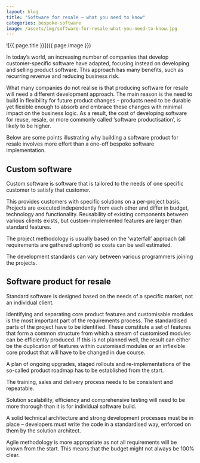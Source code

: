 ```yaml
---
layout: blog
title: "Software for resale – what you need to know"
categories: bespoke-software 
image: /assets/img/software-for-resale-what-you-need-to-know.jpg
---
```

![{{ page.title }}]({{ page.image }})


In today’s world, an increasing number of companies that develop customer-specific software have adapted, focusing instead on developing and selling product software. This approach has many benefits, such as recurring revenue and reducing business risk. 

What many companies do not realise is that producing software for resale will need a different development approach. The main reason is the need to build in flexibility for future product changes – products need to be durable yet flexible enough to absorb and embrace these changes with minimal impact on the business logic. As a result, the cost of developing software for reuse, resale, or more commonly called ‘software productisation’, is likely to be higher.

Below are some points illustrating why building a software product for resale involves more effort than a one-off bespoke software implementation.

## Custom software
Custom software is software that is tailored to the needs of one specific customer to satisfy that customer.

This provides customers with specific solutions on a per-project basis. Projects are executed independently from each other and differ in budget, technology and functionality. Reusability of existing components between various clients exists, but custom-implemented features are larger than standard features.

The project methodology is usually based on the ‘waterfall’ approach (all requirements are gathered upfront) so costs can be well estimated.

The development standards can vary between various programmers joining the projects.

## Software product for resale
Standard software is designed based on the needs of a specific market, not an individual client.

Identifying and separating core product features and customisable modules is the most important part of the requirements process. The standardised parts of the project have to be identified. These constitute a set of features that form a common structure from which a stream of customised modules can be efficiently produced. If this is not planned well, the result can either be the duplication of features within customised modules or an inflexible core product that will have to be changed in due course.

A plan of ongoing upgrades, staged rollouts and re-implementations of the so-called product roadmap has to be established from the start.

The training, sales and delivery process needs to be consistent and repeatable.

Solution scalability, efficiency and comprehensive testing will need to be more thorough than it is for individual software build.

A solid technical architecture and strong development processes must be in place – developers must write the code in a standardised way, enforced on them by the solution architect.

Agile methodology is more appropriate as not all requirements will be known from the start. This means that the budget might not always be 100% clear.
